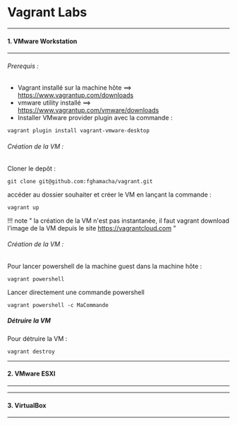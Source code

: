 # Vagrant Labs 
___
#### 1. VMware Workstation
___
###### Prerequis :
- Vagrant installé sur la machine hôte ==> https://www.vagrantup.com/downloads
- vmware utility installé  ==> https://www.vagrantup.com/vmware/downloads
- Installer VMware provider plugin avec la commande :
````
vagrant plugin install vagrant-vmware-desktop
````
###### Création de la VM :
Cloner le depôt :
```` 
git clone git@github.com:fghamacha/vagrant.git
````
accéder au dossier souhaiter et créer le VM en lançant la commande : 
````
vagrant up
````
!!! note " la création de la VM n'est pas instantanée, il faut vagrant download l'image de la VM depuis le site https://vagrantcloud.com "

###### Création de la VM :
Pour lancer powershell de la machine guest dans la machine hôte :
````
vagrant powershell
````
Lancer directement une commande powershell
````
vagrant powershell -c MaCommande
````

##### Détruire la VM

Pour détruire la VM :

````
vagrant destroy
````
___
#### 2. VMware ESXI
___

___
#### 3. VirtualBox
___